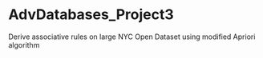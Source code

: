 AdvDatabases_Project3
=====================

Derive associative rules on large NYC Open Dataset using modified Apriori algorithm